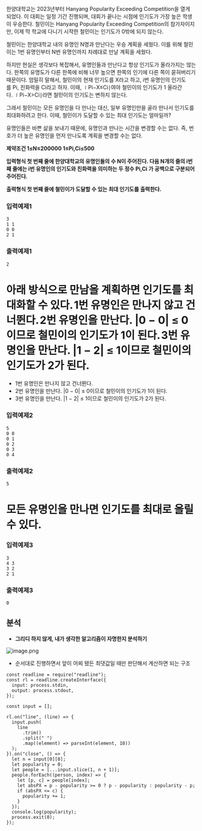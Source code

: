 한양대학교는 2023년부터 Hanyang Popularity Exceeding Competition을 열게 되었다. 이 대회는 일정 기간 진행되며, 대회가 끝나는 시점에 인기도가 가장 높은 학생이 우승한다. 철민이는 Hanyang Popularity Exceeding Competition의 참가자이지만, 이제 막 학교에 다니기 시작한 철민이는 인기도가 0밖에 되지 않는다.

철민이는 한양대학교 내의 유명인 N명과 만난다는 우승 계획을 세웠다. 이를 위해 철민이는 1번 유명인부터 N번 유명인까지 차례대로 만날 계획을 세웠다.

하지만 현실은 생각보다 복잡해서, 유명인들과 만난다고 항상 인기도가 올라가지는 않는다. 한쪽의 유명도가 다른 한쪽에 비해 너무 높으면 한쪽의 인기에 다른 쪽이 묻혀버리기 때문이다. 엄밀히 말해서, 철민이의 현재 인기도를 X라고 하고, i번 유명인의 인기도를 Pi, 친화력을 Ci라고 하자. 이때, ∣Pi−X≤Ci∣여야 철민이의 인기도가 1 올라간다. ∣Pi−X>Ci∣라면 철민이의 인기도는 변하지 않는다.

그래서 철민이는 모든 유명인을 다 만나는 대신, 일부 유명인만을 골라 만나서 인기도를 최대화하려고 한다. 이때, 철민이가 도달할 수 있는 최대 인기도는 얼마일까?

유명인들은 바쁜 삶을 보내기 때문에, 유명인과 만나는 시간을 변경할 수는 없다. 즉, 번호가 더 높은 유명인을 먼저 만나도록 계획을 변경할 수는 없다.

**제약조건
1≤N≤200000
1≤Pi,Ci≤500**

**입력형식
첫 번째 줄에 한양대학교의 유명인들의 수 N이 주어진다.
다음 N개의 줄의 i번째 줄에는 i번 유명인의 인기도와 친화력을 의미하는 두 정수 Pi,Ci 가 공백으로 구분되어 주어진다.**

**출력형식
첫 번째 줄에 철민이가 도달할 수 있는 최대 인기도를 출력한다.**

### **입력예제1**

```
3
1 1
0 0
2 1
```

### **출력예제1**

```
2
```

# 아래 방식으로 만남을 계획하면 인기도를 최대화할 수 있다. 1번 유명인은 만나지 않고 건너뛴다. 2번 유명인을 만난다. |0 − 0| ≤ 0이므로 철민이의 인기도가 1이 된다. 3번 유명인을 만난다. |1 − 2| ≤ 1이므로 철민이의 인기도가 2가 된다.

- 1번 유명인은 만나지 않고 건너뛴다.
- 2번 유명인을 만난다. |0 − 0| ≤ 0이므로 철민이의 인기도가 1이 된다.
- 3번 유명인을 만난다. |1 − 2| ≤ 1이므로 철민이의 인기도가 2가 된다.

### **입력예제2**

```
5
0 0
0 1
0 2
0 3
0 4
```

### **출력예제2**

```
5
```

# 모든 유명인을 만나면 인기도를 최대로 올릴 수 있다.

### **입력예제3**

```
3
4 3
3 2
2 1
```

### **출력예제3**

```
0
```

## 분석

- **그리디 하지 않게, 내가 생각한 알고리즘이 자명한지 분석하기**

![image.png](attachment:ce24cdea-de1f-4604-8da9-891b10b3e2f7:image.png)

- 순서대로 진행하면서 앞이 어찌 됐든 최댓값일 때만 판단해서 계산하면 되는 구조

```tsx
const readline = require("readline");
const rl = readline.createInterface({
  input: process.stdin,
  output: process.stdout,
});

const input = [];

rl.on("line", (line) => {
  input.push(
    line
      .trim()
      .split(" ")
      .map((element) => parseInt(element, 10))
  );
}).on("close", () => {
  let n = input[0][0];
  let popularity = 0;
  let people = [...input.slice(1, n + 1)];
  people.forEach((person, index) => {
    let [p, c] = people[index];
    let absPX = p - popularity >= 0 ? p - popularity : popularity - p;
    if (absPX <= c) {
      popularity += 1;
    }
  });
  console.log(popularity);
  process.exit(0);
});
```
